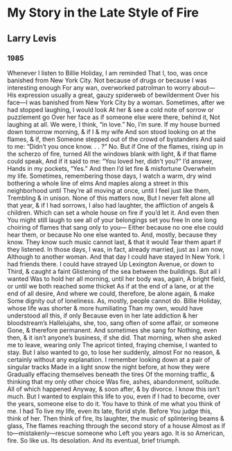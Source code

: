 # My Story in the Late Style of Fire
## Larry Levis
### 1985

Whenever I listen to Billie Holiday, I am reminded
That I, too, was once banished from New York City.
Not because of drugs or because I was interesting enough
For any wan, overworked patrolman to worry about—
His expression usually a great, gauzy spiderweb of bewilderment
Over his face—I was banished from New York City by a woman.
Sometimes, after we had stopped laughing, I would look
At her & see a cold note of sorrow or puzzlement go
Over her face as if someone else were there, behind it,
Not laughing at all. We were, I think, “in love.” No, I’m sure.
If my house burned down tomorrow morning, & if I & my wife
And son stood looking on at the flames, & if, then
Someone stepped out of the crowd of bystanders
And said to me: “Didn’t you once know. . . ?” No. But if
One of the flames, rising up in the scherzo of fire, turned
All the windows blank with light, & if that flame could speak,
And if it said to me: “You loved her, didn’t you?” I’d answer,
Hands in my pockets, “Yes.” And then I’d let fire & misfortune
Overwhelm my life. Sometimes, remembering those days,
I watch a warm, dry wind bothering a whole line of elms
And maples along a street in this neighborhood until
They’re all moving at once, until I feel just like them,
Trembling & in unison. None of this matters now,
But I never felt alone all that year, & if I had sorrows,
I also had laughter, the affliction of angels & children.
Which can set a whole house on fire if you’d let it. And even then
You might still laugh to see all of your belongings set you free
In one long choiring of flames that sang only to you—
Either because no one else could hear them, or because
No one else wanted to. And, mostly, because they know.
They know such music cannot last, & that it would
Tear them apart if they listened. In those days,
I was, in fact, already married, just as I am now,
Although to another woman. And that day I could have stayed
In New York. I had friends there. I could have strayed
Up Lexington Avenue, or down to Third, & caught a faint
Glistening of the sea between the buildings. But all I wanted
Was to hold her all morning, until her body was, again,
A bright field, or until we both reached some thicket
As if at the end of a lane, or at the end of all desire,
And where we could, therefore, be alone again, & make
Some dignity out of loneliness. As, mostly, people cannot do.
Billie Holiday, whose life was shorter & more humiliating
Than my own, would have understood all this, if only
Because even in her late addiction & her bloodstream’s
Hallelujahs, she, too, sang often of some affair, or someone
Gone, & therefore permanent. And sometimes she sang for
Nothing, even then, & it isn’t anyone’s business, if she did.
That morning, when she asked me to leave, wearing only
The apricot tinted, fraying chemise, I wanted to stay.
But I also wanted to go, to lose her suddenly, almost
For no reason, & certainly without any explanation.
I remember looking down at a pair of singular tracks
Made in a light snow the night before, at how they were
Gradually effacing themselves beneath the tires
Of the morning traffic, & thinking that my only other choice
Was fire, ashes, abandonment, solitude. All of which happened
Anyway, & soon after, & by divorce. I know this isn’t much.
But I wanted to explain this life to you, even if
I had to become, over the years, someone else to do it.
You have to think of me what you think of me. I had
To live my life, even its late, florid style. Before
You judge this, think of her. Then think of fire,
Its laughter, the music of splintering beams & glass,
The flames reaching through the second story of a house
Almost as if to—mistakenly—rescue someone who
Left you years ago. It is so American, fire. So like us.
Its desolation. And its eventual, brief triumph.
